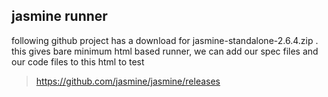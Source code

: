 ## jasmine runner

following github project has a download for jasmine-standalone-2.6.4.zip . this gives bare minimum html based runner, we can add our spec files and our code files to this html to test



>https://github.com/jasmine/jasmine/releases

